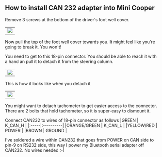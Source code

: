 ## How to install CAN 232 adapter into Mini Cooper ##

Remove 3 screws at the  bottom of the driver's foot well cover.
<table><tr><td><a href='http://picasaweb.google.com/lh/photo/qdR63cY1DFPj1474PAzG2Q?feat=embedwebsite'><img src='http://lh4.ggpht.com/_pKFSZGJTV1g/TD1SmqSs-4I/AAAAAAAABYc/GD9aPF6ddHo/s800/footWellBolts.JPG' /></a></td></tr></table>

Now pull the top of the foot well cover towards you. It might feel like you're going to break it. You won't!

You need to get to this 18-pin connector. You should be able to reach it with a hand an pull it to detach it from the steering column.
<table><tr><td><a href='http://picasaweb.google.com/lh/photo/K5hZHfPejhbe3908Sn9Ulw?feat=embedwebsite'><img src='http://lh6.ggpht.com/_pKFSZGJTV1g/TD1SmqFO7QI/AAAAAAAABYg/wVB50aUD2E4/s800/footWellConnector.JPG' /></a></td></tr></table>

This is how it looks like when you detach it
<table><tr><td><a href='http://picasaweb.google.com/lh/photo/Pi_ZWk1cJluUeTQ_IgAu7Q?feat=embedwebsite'><img src='http://lh4.ggpht.com/_pKFSZGJTV1g/TD1Sm673csI/AAAAAAAABYk/xvVteQSpEAs/s800/footWellConnector2.JPG' /></a></td></tr></table>

You might want to detach tachometer to get easier access to the connector. There are 2 bolts that hold tachometer, so it is super-easy to dismount it.

Connect CAN232 to wires of 18-pin connector as follows
|GREEN | K\_CAN\_H |
|:-----|:----------|
|ORANGE/GREEN | K\_CAN\_L |
|YELLOW/RED | POWER |
|BROWN | GROUND |

I've soldered a wire within CAN232 that goes from POWER on CAN side to pin-9 on RS232 side, this way I power my Bluetooth serial adapter off CAN232. No wires needed :-)